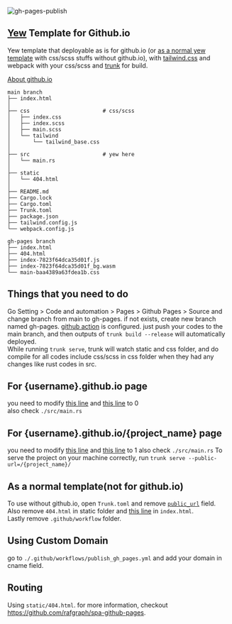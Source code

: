 ![gh-pages-publish](https://github.com/ja-sonyun/yew-template-for-github-io/actions/workflows/publish_gh_pages.yml/badge.svg)

## [Yew](https://yew.rs/) Template for Github.io

Yew template that deployable as is for github.io (or [as a normal yew template](https://github.com/Ja-sonYun/yew-template-for-github-io#as-a-normal-templatenot-for-githubio) with css/scss stuffs without github.io), with [tailwind.css](https://tailwindcss.com/) and webpack with your css/scss and [trunk](https://trunkrs.dev) for build.

[About github.io](https://pages.github.com/)  

```
main branch
├── index.html
│
├── css                       # css/scss
│   ├── index.css
│   ├── index.scss
│   ├── main.scss
│   └── tailwind
│       └── tailwind_base.css
│
├── src                       # yew here
│   └── main.rs
│
├── static
│   └── 404.html
│
├── README.md
├── Cargo.lock
├── Cargo.toml
├── Trunk.toml
├── package.json
├── tailwind.config.js
└── webpack.config.js

gh-pages branch
├── index.html
├── 404.html
├── index-7823f64dca35d01f.js
├── index-7823f64dca35d01f_bg.wasm
└── main-baa4389a63fdea1b.css
```

## Things that you need to do

Go Setting > Code and automation > Pages > Github Pages > Source and change branch from main to gh-pages. if not exists, create new branch named gh-pages.
[github action](https://github.com/Ja-sonYun/yew-template-for-github-io/blob/main/.github/workflows/publish_gh_pages.yml) is configured. just push your codes to the main branch, and then outputs of `trunk build --release` will automatically deployed.  
While running `trunk serve`, trunk will watch static and css folder, and do compile for all codes include css/scss in css folder when they had any changes like rust codes in src.

## For {username}.github.io page

you need to modify [this line](https://github.com/Ja-sonYun/yew-template-for-github-io/blob/main/Trunk.toml#L5-L7)
and [this line](https://github.com/Ja-sonYun/yew-template-for-github-io/blob/main/static/404.html#L25) to 0  
also check `./src/main.rs`

## For {username}.github.io/{project_name} page

you need to modify [this line](https://github.com/Ja-sonYun/yew-template-for-github-io/blob/main/Trunk.toml#L5-L7)
and [this line](https://github.com/Ja-sonYun/yew-template-for-github-io/blob/main/static/404.html#L25) to 1
also check `./src/main.rs`
To serve the project on your machine correctly, run `trunk serve --public-url=/{project_name}/`

## As a normal template(not for github.io)

To use without github.io, open `Trunk.toml` and remove [`public_url`](https://github.com/Ja-sonYun/yew-template-for-github-io/blob/main/Trunk.toml#L5) field.  
Also remove `404.html` in static folder and [this line](https://github.com/Ja-sonYun/yew-template-for-github-io/blob/main/index.html#L7) in `index.html`.  
Lastly remove `.github/workflow` folder.

## Using Custom Domain

go to `./.github/workflows/publish_gh_pages.yml` and add your domain in cname field.  

## Routing

Using `static/404.html`. for more information, checkout <https://github.com/rafgraph/spa-github-pages>.  
